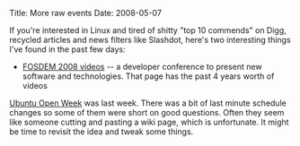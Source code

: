 Title: More raw events
Date: 2008-05-07

If you're interested in Linux and tired of shitty "top 10 commends" on Digg,
recycled articles and news filters like Slashdot, here's two interesting
things I've found in the past few days:

* [FOSDEM 2008 videos][1] -- a developer conference to present new software and technologies. That page has
the past 4 years worth of videos


[Ubuntu Open Week][2] was last
week. There was a bit of last minute schedule changes so some of them were
short on good questions. Often they seem like someone cutting and pasting a
wiki page, which is unfortunate. It might be time to revisit the idea and
tweak some things.


   [1]: http:/www.fosdem.org/2008/media/video
   [2]: https:/wiki.ubuntu.com/UbuntuOpenWeek

